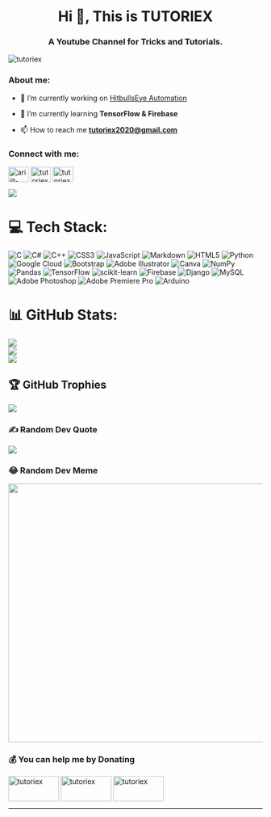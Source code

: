 <h1 align="center">Hi 👋, This is TUTORIEX</h1>
<h3 align="center">A Youtube Channel for Tricks and Tutorials.</h3>

<p align="left"> <img src="https://komarev.com/ghpvc/?username=tutoriex&label=Profile%20views&color=0e75b6&style=flat" alt="tutoriex" /> </p>

<h3 align="left">About me:</h3>

- 🔭 I’m currently working on [HitbullsEye Automation](https://github.com/TUTORIEX/Hitbullseye_automation)

- 🌱 I’m currently learning **TensorFlow & Firebase**

- 📫 How to reach me **tutoriex2020@gmail.com**

<h3 align="left">Connect with me:</h3>
<p align="left">
<a href="https://linkedin.com/in/arijit-paria-0234261b7" target="blank"><img align="center" src="https://raw.githubusercontent.com/rahuldkjain/github-profile-readme-generator/master/src/images/icons/Social/linked-in-alt.svg" alt="arijit-paria-0234261b7" height="30" width="40" /></a>
<a href="https://instagram.com/tutoriex_" target="blank"><img align="center" src="https://raw.githubusercontent.com/rahuldkjain/github-profile-readme-generator/master/src/images/icons/Social/instagram.svg" alt="tutoriex_" height="30" width="40" /></a>
<a href="https://www.youtube.com/channel/UCtT5S9Nyrs5jQOdruFObx5w" target="blank"><img align="center" src="https://raw.githubusercontent.com/rahuldkjain/github-profile-readme-generator/master/src/images/icons/Social/youtube.svg" alt="tutoriex" height="30" width="40" /></a>
</p>

[![](https://activity-graph.herokuapp.com/graph?username=TUTORIEX&theme=merko)](https://activity-graph.herokuapp.com/graph?username=TUTORIEX&theme=merko)

# 💻 Tech Stack:
![C](https://img.shields.io/badge/c-%2300599C.svg?style=for-the-badge&logo=c&logoColor=white) ![C#](https://img.shields.io/badge/c%23-%23239120.svg?style=for-the-badge&logo=c-sharp&logoColor=white) ![C++](https://img.shields.io/badge/c++-%2300599C.svg?style=for-the-badge&logo=c%2B%2B&logoColor=white) ![CSS3](https://img.shields.io/badge/css3-%231572B6.svg?style=for-the-badge&logo=css3&logoColor=white) ![JavaScript](https://img.shields.io/badge/javascript-%23323330.svg?style=for-the-badge&logo=javascript&logoColor=%23F7DF1E) ![Markdown](https://img.shields.io/badge/markdown-%23000000.svg?style=for-the-badge&logo=markdown&logoColor=white) ![HTML5](https://img.shields.io/badge/html5-%23E34F26.svg?style=for-the-badge&logo=html5&logoColor=white) ![Python](https://img.shields.io/badge/python-3670A0?style=for-the-badge&logo=python&logoColor=ffdd54) ![Google Cloud](https://img.shields.io/badge/Google%20Cloud-%234285F4.svg?style=for-the-badge&logo=google-cloud&logoColor=white) ![Bootstrap](https://img.shields.io/badge/bootstrap-%23563D7C.svg?style=for-the-badge&logo=bootstrap&logoColor=white) ![Adobe Illustrator](https://img.shields.io/badge/adobeillustrator-%23FF9A00.svg?style=for-the-badge&logo=adobeillustrator&logoColor=white) ![Canva](https://img.shields.io/badge/Canva-%2300C4CC.svg?style=for-the-badge&logo=Canva&logoColor=white) ![NumPy](https://img.shields.io/badge/numpy-%23013243.svg?style=for-the-badge&logo=numpy&logoColor=white) ![Pandas](https://img.shields.io/badge/pandas-%23150458.svg?style=for-the-badge&logo=pandas&logoColor=white) ![TensorFlow](https://img.shields.io/badge/TensorFlow-%23FF6F00.svg?style=for-the-badge&logo=TensorFlow&logoColor=white) ![scikit-learn](https://img.shields.io/badge/scikit--learn-%23F7931E.svg?style=for-the-badge&logo=scikit-learn&logoColor=white) ![Firebase](https://img.shields.io/badge/firebase-%23039BE5.svg?style=for-the-badge&logo=firebase) ![Django](https://img.shields.io/badge/django-%23092E20.svg?style=for-the-badge&logo=django&logoColor=white) ![MySQL](https://img.shields.io/badge/mysql-%2300f.svg?style=for-the-badge&logo=mysql&logoColor=white) ![Adobe Photoshop](https://img.shields.io/badge/adobephotoshop-%2331A8FF.svg?style=for-the-badge&logo=adobephotoshop&logoColor=white) ![Adobe Premiere Pro](https://img.shields.io/badge/Adobe%20Premiere%20Pro-9999FF.svg?style=for-the-badge&logo=Adobe%20Premiere%20Pro&logoColor=white) ![Arduino](https://img.shields.io/badge/-Arduino-00979D?style=for-the-badge&logo=Arduino&logoColor=white)
# 📊 GitHub Stats:
![](https://github-readme-stats.vercel.app/api?username=TUTORIEX&theme=dark&hide_border=false&include_all_commits=false&count_private=false)<br/>
![](https://github-readme-streak-stats.herokuapp.com/?user=TUTORIEX&theme=dark&hide_border=false)<br/>
![](https://github-readme-stats.vercel.app/api/top-langs/?username=TUTORIEX&theme=dark&hide_border=false&include_all_commits=false&count_private=false&layout=compact)

## 🏆 GitHub Trophies
![](https://github-profile-trophy.vercel.app/?username=TUTORIEX&theme=gruvbox&no-frame=true&no-bg=false&margin-w=4)

### ✍️ Random Dev Quote
![](https://quotes-github-readme.vercel.app/api?type=horizontal&theme=gruvbox)

### 😂 Random Dev Meme
<img src="https://random-memer.herokuapp.com/" width="512px"/>


 ### 💰 You can help me by Donating
<a href="https://p.paytm.me/xCTH/dq8b89i7" target="blank"><img align="center" src="https://www.logo.wine/a/logo/Paytm/Paytm-Logo.wine.svg" alt="tutoriex" height="50" width="100" /></a>
<a href="https://buymeacoffee.com/arijitparia" target="blank"><img align="center" src="https://www.logo.wine/a/logo/PayPal/PayPal-Logo.wine.svg" alt="tutoriex" height="50" width="100" /></a>
<a href="https://buymeacoffee.com/arijitparia" target="blank"><img align="center" src="https://www.buymeacoffee.com/assets/img/guidelines/download-assets-2.svg" alt="tutoriex" height="50" width="100" /></a>
</p>

---




